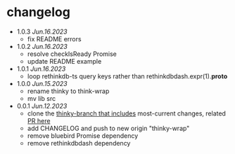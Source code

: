 # changelog

 * 1.0.3 _Jun.16.2023_
   * fix README errors
 * 1.0.2 _Jun.16.2023_
   * resolve checkIsReady Promise
   * update README example
 * 1.0.1 _Jun.16.2023_
   * loop rethinkdb-ts query keys rather than rethinkdbdash.expr(1).__proto__
 * 1.0.0 _Jun.15.2023_
   * rename thinky to think-wrap
   * mv lib src
 * 0.0.1 _Jun.12.2023_
   * clone the [thinky-branch that includes](https://github.com/telno/thinky) most-current changes, related [PR here](https://github.com/neumino/thinky/pull/650)
   * add CHANGELOG and push to new origin "thinky-wrap"
   * remove bluebird Promise dependency
   * remove rethinkdbdash dependency

